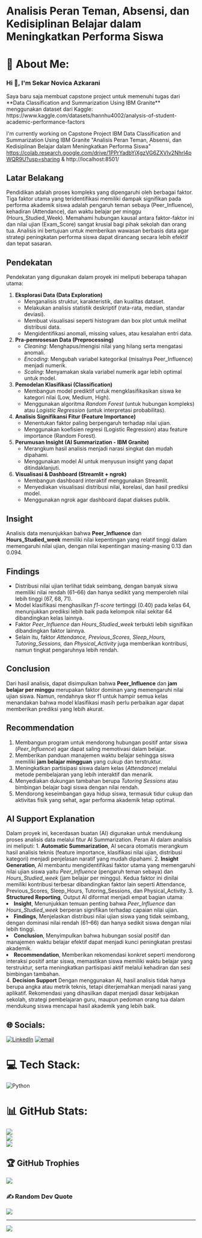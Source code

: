 # Analisis Peran Teman, Absensi, dan Kedisiplinan Belajar dalam Meningkatkan Performa Siswa

# 💫 About Me:

<h3>Hi 👋, I'm Sekar Novica Azkarani</h3> Saya baru saja membuat capstone project untuk memenuhi tugas dari **Data Classification and Summarization Using IBM Granite** menggunakan dataset dari Kaggle: https://www.kaggle.com/datasets/hannhu4002/analysis-of-student-academic-performance-factors 

I'm currently working on Capstone Project IBM Data Classification and Summarization Using IBM Granite "Analisis Peran Teman, Absensi, dan Kedisiplinan Belajar dalam Meningkatkan Performa Siswa" https://colab.research.google.com/drive/1PPrYadbYjXgzVG6ZXVIv2Nhrl4pWQR9U?usp=sharing & http://localhost:8501/ 

<h2>Latar Belakang</h2>
<p>Pendidikan adalah proses kompleks yang dipengaruhi oleh berbagai faktor. Tiga faktor utama yang teridentifikasi memiliki dampak signifikan pada performa akademik siswa adalah pengaruh teman sebaya (Peer_Influence), kehadiran (Attendance), dan waktu belajar per minggu (Hours_Studied_Week). Memahami hubungan kausal antara faktor-faktor ini dan nilai ujian (Exam_Score) sangat krusial bagi pihak sekolah dan orang tua. Analisis ini bertujuan untuk memberikan wawasan berbasis data agar strategi peningkatan performa siswa dapat dirancang secara lebih efektif dan tepat sasaran.</p>

<h2>Pendekatan</h2>
<p>Pendekatan yang digunakan dalam proyek ini meliputi beberapa tahapan utama:</p>
<ol>
  <li>
    <b>Eksplorasi Data (Data Exploration)</b>  
    <ul>
      <li>Menganalisis struktur, karakteristik, dan kualitas dataset.</li>
      <li>Melakukan analisis statistik deskriptif (rata-rata, median, standar deviasi).</li>
      <li>Membuat visualisasi seperti histogram dan box plot untuk melihat distribusi data.</li>
      <li>Mengidentifikasi anomali, missing values, atau kesalahan entri data.</li>
    </ul>
  </li>
  <li>
    <b>Pra-pemrosesan Data (Preprocessing)</b>  
    <ul>
      <li><i>Cleaning</i>: Menghapus/mengisi nilai yang hilang serta mengatasi anomali.</li>
      <li><i>Encoding</i>: Mengubah variabel kategorikal (misalnya Peer_Influence) menjadi numerik.</li>
      <li><i>Scaling</i>: Menyamakan skala variabel numerik agar lebih optimal untuk model.</li>
    </ul>
  </li>
  <li>
    <b>Pemodelan Klasifikasi (Classification)</b>  
    <ul>
      <li>Membangun model prediktif untuk mengklasifikasikan siswa ke kategori nilai (Low, Medium, High).</li>
      <li>Menggunakan algoritma <i>Random Forest</i> (untuk hubungan kompleks) atau <i>Logistic Regression</i> (untuk interpretasi probabilitas).</li>
    </ul>
  </li>
  <li>
    <b>Analisis Signifikansi Fitur (Feature Importance)</b>  
    <ul>
      <li>Menentukan faktor paling berpengaruh terhadap nilai ujian.</li>
      <li>Menggunakan koefisien regresi (Logistic Regression) atau feature importance (Random Forest).</li>
    </ul>
  </li>
  <li>
    <b>Perumusan Insight (AI Summarization - IBM Granite)</b>  
    <ul>
      <li>Merangkum hasil analisis menjadi narasi singkat dan mudah dipahami.</li>
      <li>Menggunakan model AI untuk menyusun insight yang dapat ditindaklanjuti.</li>
    </ul>
  </li>
  <li>
    <b>Visualisasi & Dashboard (Streamlit + ngrok)</b>  
    <ul>
      <li>Membangun dashboard interaktif menggunakan Streamlit.</li>
      <li>Menyediakan visualisasi distribusi nilai, korelasi, dan hasil prediksi model.</li>
      <li>Menggunakan ngrok agar dashboard dapat diakses publik.</li>
    </ul>
  </li>
</ol>

<h2>Insight</h2>
<p>
Analisis data menunjukkan bahwa <b>Peer_Influence</b> dan <b>Hours_Studied_week</b> memiliki nilai kepentingan yang relatif tinggi dalam memengaruhi nilai ujian, dengan nilai kepentingan masing-masing 0.13 dan 0.094.</p>

<h2>Findings</h2>
<ul>
  <li>Distribusi nilai ujian terlihat tidak seimbang, dengan banyak siswa memiliki nilai rendah (61–66) dan hanya sedikit yang memperoleh nilai lebih tinggi (67, 68, 71).</li>
  <li>Model klasifikasi menghasilkan <i>f1-score</i> tertinggi (0.40) pada kelas 64, menunjukkan prediksi lebih baik pada kelompok nilai sekitar 64 dibandingkan kelas lainnya.</li>
  <li>Faktor <i>Peer_Influence</i> dan <i>Hours_Studied_week</i> terbukti lebih signifikan dibandingkan faktor lainnya.</li>
  <li> Selain itu, faktor <i>Attendance, Previous_Scores, Sleep_Hours, Tutoring_Sessions,</i> dan <i>Physical_Activity</i> juga memberikan kontribusi, namun tingkat pengaruhnya lebih rendah. </li>
</ul>

<h2>Conclusion</h2>
<p>
Dari hasil analisis, dapat disimpulkan bahwa <b>Peer_Influence</b> dan <b>jam belajar per minggu</b> merupakan faktor dominan yang memengaruhi nilai ujian siswa.  
Namun, rendahnya skor f1 untuk hampir semua kelas menandakan bahwa model klasifikasi masih perlu perbaikan agar dapat memberikan prediksi yang lebih akurat.
</p>

<h2>Recommendation</h2>
<ol>
  <li>Membangun program untuk mendorong hubungan positif antar siswa (<i>Peer_Influence</i>) agar dapat saling memotivasi dalam belajar.</li>
  <li>Memberikan panduan manajemen waktu belajar sehingga siswa memiliki <b>jam belajar mingguan</b> yang cukup dan terstruktur.</li>
  <li>Meningkatkan partisipasi siswa dalam kelas (<i>Attendance</i>) melalui metode pembelajaran yang lebih interaktif dan menarik.</li>
  <li>Menyediakan dukungan tambahan berupa <i>Tutoring Sessions</i> atau bimbingan belajar bagi siswa dengan nilai rendah.</li>
  <li>Mendorong keseimbangan gaya hidup siswa, termasuk tidur cukup dan aktivitas fisik yang sehat, agar performa akademik tetap optimal.</li>
</ol>

<h2>AI Support Explanation</h2>
Dalam proyek ini, kecerdasan buatan (AI) digunakan untuk mendukung proses analisis data melalui fitur AI Summarization. Peran AI dalam analisis ini meliputi:
1. <b>Automatic Summarization</b>, AI secara otomatis merangkum hasil analisis teknis (feature importance, klasifikasi nilai ujian, distribusi kategori) menjadi penjelasan naratif yang mudah dipahami.
2. <b>Insight Generation</b>, AI membantu mengidentifikasi faktor utama yang memengaruhi nilai ujian siswa yaitu <i>Peer_Influence</i> (pengaruh teman sebaya) dan <i>Hours_Studied_week</i> (jam belajar per minggu). Kedua faktor ini dinilai memiliki kontribusi terbesar dibandingkan faktor lain seperti Attendance, Previous_Scores, Sleep_Hours, Tutoring_Sessions, dan Physical_Activity.
3. <b>Structured Reporting</b>, Output AI diformat menjadi empat bagian utama:
   <li><b>Insight</b>, Menunjukkan temuan penting bahwa <i>Peer_Influence</i> dan <i>Hours_Studied_week</i> berperan signifikan terhadap capaian nilai ujian.</li>
   <li><b>Findings</b>, Menjelaskan distribusi nilai ujian siswa yang tidak seimbang, dengan dominasi nilai rendah (61–66) dan hanya sedikit siswa dengan nilai lebih tinggi.</li>
   <li><b>Conclusion</b>, Menyimpulkan bahwa hubungan sosial positif dan manajemen waktu belajar efektif dapat menjadi kunci peningkatan prestasi akademik.</li>
   <li><b>Recommendation</b>, Memberikan rekomendasi konkret seperti mendorong interaksi positif antar siswa, memastikan siswa memiliki waktu belajar yang terstruktur, serta meningkatkan partisipasi aktif melalui kehadiran dan sesi bimbingan tambahan.</li>
4. <b>Decision Support</b>  
Dengan menggunakan AI, hasil analisis tidak hanya berupa angka atau metrik teknis, tetapi diterjemahkan menjadi narasi yang aplikatif. Rekomendasi yang dihasilkan dapat menjadi dasar kebijakan sekolah, strategi pembelajaran guru, maupun pedoman orang tua dalam mendukung siswa mencapai hasil akademik yang lebih baik.

  
## 🌐 Socials:
[![LinkedIn](https://img.shields.io/badge/LinkedIn-%230077B5.svg?logo=linkedin&logoColor=white)](https://linkedin.com/in/www.linkedin.com/in/sekar-novica-azkarani-99754137b) [![email](https://img.shields.io/badge/Email-D14836?logo=gmail&logoColor=white)](mailto:sekarnovicaazkarani@gmail.com) 

# 💻 Tech Stack:
![Python](https://img.shields.io/badge/python-3670A0?style=for-the-badge&logo=python&logoColor=ffdd54)
# 📊 GitHub Stats:
![](https://github-readme-stats.vercel.app/api?username=sekarzakarani&theme=dark&hide_border=false&include_all_commits=false&count_private=false)<br/>
![](https://nirzak-streak-stats.vercel.app/?user=sekarzakarani&theme=dark&hide_border=false)<br/>
![](https://github-readme-stats.vercel.app/api/top-langs/?username=sekarzakarani&theme=dark&hide_border=false&include_all_commits=false&count_private=false&layout=compact)

## 🏆 GitHub Trophies
![](https://github-profile-trophy.vercel.app/?username=sekarzakarani&theme=radical&no-frame=false&no-bg=true&margin-w=4)

### ✍️ Random Dev Quote
![](https://quotes-github-readme.vercel.app/api?type=horizontal&theme=radical)

---
[![](https://visitcount.itsvg.in/api?id=sekarzakarani&icon=9&color=1)](https://visitcount.itsvg.in)

<!-- Proudly created with GPRM ( https://gprm.itsvg.in ) -->
